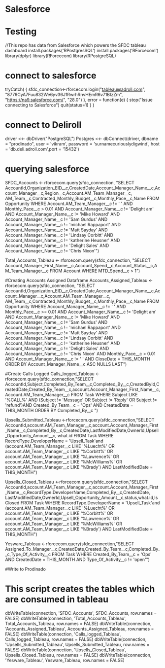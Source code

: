 Salesforce
==========

# Testing

//This repo has data from Salesforce which powers the SFDC tableau dashboard
install.packages('RPostgresSQL')
install.packages('RForcecom')
library(dplyr)
library(RForcecom)
library(RPostgreSQL)


# connect to salesforce
tryCatch(
{
  sfdc_connection<-rforcecom.login("tableau@adroll.com", "8776CyA7Fuu832We6yv36J1RwrhRnvHEmR6v71BIzZm",
                                   "https://na9.salesforce.com/", "28.0")
},
error = function(e)
{
  stop("Issue connecting to Salesforce")
  quit(status=1)
}
)

# connect to Deliroll

driver <<- dbDriver("PostgreSQL")
Postgres <<- dbConnect(driver, dbname = "prodinado", user = 'vikram', password = 'surnamecuriouslydigwind',
                         host = 'db.deli.adroll.com',port = '15432')


# querying salesforce
SFDC_Accounts <- rforcecom.query(sfdc_connection, 
                        "SELECT AccountId,Organization_EID__c,CreatedDate,Account_Manager_Name__c,Account_Manager__c,Region__c,Account.AM_Team_Manager__c,
                        AM_Team__c,Contracted_Monthly_Budget__c,Monthly_Pace__c,Name FROM Opportunity WHERE Account.AM_Team_Manager__c != ' ' AND
                        Monthly_Pace__c > 0.01 AND Account_Manager_Name__c != 'Delight am' AND Account_Manager_Name__c != 'Mike Howard' AND 
                        Account_Manager_Name__c != 'Sam Gurdus' AND 
                        Account_Manager_Name__c != 'michael Rappaport' AND 
                        Account_Manager_Name__c != 'Matt Sayday' AND 
                        Account_Manager_Name__c != 'Lindsay Corbitt' AND 
                        Account_Manager_Name__c != 'katherine Heusner' AND 
                        Account_Manager_Name__c != 'Delight Sales' AND 
                        Account_Manager_Name__c != 'Chris Nixon'")



Total_Accounts_Tableau <- rforcecom.query(sfdc_connection,
                                   "SELECT Account_Manager_First_Name__c,Account_Spend__c,Account_Status__c,AM_Team_Manager__c 
                                  FROM Account WHERE MTD_Spend__c > 1")

#Creating Accounts Assigned Dataframe
Accounts_Assigned_Tableau <- rforcecom.query(sfdc_connection,
                                   "SELECT AccountId,Organization_EID__c,CreatedDate,Account_Manager_Name__c,Account_Manager__c,Account.AM_Team_Manager__c,
                        AM_Team__c,Contracted_Monthly_Budget__c,Monthly_Pace__c,Name FROM Opportunity WHERE Account_Manager_Name__c != ' ' AND 
                        Monthly_Pace__c >= 0.01 AND Account_Manager_Name__c != 'Delight am' AND Account_Manager_Name__c != 'Mike Howard' AND 
                                   Account_Manager_Name__c != 'Sam Gurdus' AND 
                                   Account_Manager_Name__c != 'michael Rappaport' AND 
                                   Account_Manager_Name__c != 'Matt Sayday' AND 
                                   Account_Manager_Name__c != 'Lindsay Corbitt' AND 
                                   Account_Manager_Name__c != 'katherine Heusner' AND 
                                   Account_Manager_Name__c != 'Delight Sales' AND 
                                   Account_Manager_Name__c != 'Chris Nixon' AND 
Monthly_Pace__c > 0.01 AND Account_Manager_Name__c != ' ' 
AND CloseDate = THIS_MONTH ORDER BY Account_Manager_Name__c ASC NULLS LAST")


#Create Calls Logged
Calls_logged_Tableau <-rforcecom.query(sfdc_connection,"SELECT AccountId,Subject,Completed_By_Team__c,Completed_By__c,CreatedById,CreatedDate,Created_By_Team__c,account.Account_Manager_First_Name__c,
Account.AM_Team_Manager__c
FROM Task WHERE Subject LIKE '%CALL%' AND (Subject != 'Message' OR Subject != 'Reply' OR Subject != 'refund')AND Created_By_Team__c = 'Ops'
AND CreatedDate = THIS_MONTH
ORDER BY Completed_By__c
")


Upsells_Submitted_Tableau <-rforcecom.query(sfdc_connection,"SELECT AccountId,account.AM_Team_Manager__c,account.Account_Manager_First_Name__c,Completed_By__c,CreatedDate,LastModifiedDate,OwnerId,Upsell_Opportunity_Amount__c, what.id
FROM Task WHERE RecordType.DeveloperName = 'Upsell_Task'and (account.AM_Team_Manager__c LIKE '%Luecht%' OR account.AM_Team_Manager__c LIKE '%Corbitt%' 
OR account.AM_Team_Manager__c LIKE '%Lawrence%' OR account.AM_Team_Manager__c LIKE '%McWilliams%' 
OR account.AM_Team_Manager__c LIKE '%Brady')
AND LastModifiedDate = THIS_MONTH")

Upsells_Closed_Tableau <-rforcecom.query(sfdc_connection,"SELECT AccountId,account.AM_Team_Manager__c,account.Account_Manager_First_Name__c,RecordType.DeveloperName,Completed_By__c,CreatedDate,
LastModifiedDate,OwnerId,Upsell_Opportunity_Amount__c,status,what.id,IsClosed
FROM Task WHERE RecordType.DeveloperName = 'Upsell_Task'and (account.AM_Team_Manager__c LIKE '%Luecht%' OR account.AM_Team_Manager__c LIKE '%Corbitt%' 
OR account.AM_Team_Manager__c LIKE '%Lawrence%' OR account.AM_Team_Manager__c LIKE '%McWilliams%' 
OR account.AM_Team_Manager__c LIKE '%Brady')
AND LastModifiedDate = THIS_MONTH")

Yesware_Tableau <-rforcecom.query(sfdc_connection,"SELECT Assigned_To_Manager__c,CreatedDate,Created_By_Team__c,Completed_By__c,Type_Of_Activity__c 
FROM Task WHERE Created_By_Team__c = 'Ops' AND CreatedDate = THIS_MONTH AND Type_Of_Activity__c != 'open'")

#Write to Prodinado
# This script creates the tables which are consumed in tableau

dbWriteTable(connection, 'SFDC_Accounts', SFDC_Accounts, row.names = FALSE)
dbWriteTable(connection, 'Total_Accounts_Tableau', Total_Accounts_Tableau, row.names = FALSE)
dbWriteTable(connection, 'Accounts_Assigned_Tableau', Accounts_Assigned_Tableau, row.names = FALSE)
dbWriteTable(connection, 'Calls_logged_Tableau', Calls_logged_Tableau, row.names = FALSE)
dbWriteTable(connection, 'Upsells_Submitted_Tableau', Upsells_Submitted_Tableau, row.names = FALSE)
dbWriteTable(connection, 'Upsells_Closed_Tableau', Upsells_Closed_Tableau, row.names = FALSE)
dbWriteTable(connection, 'Yesware_Tableau', Yesware_Tableau, row.names = FALSE)


